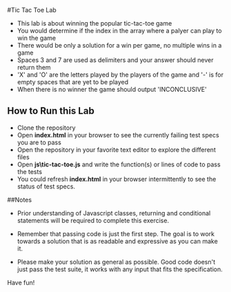 #Tic Tac Toe Lab

+ This lab is about winning the popular tic-tac-toe game
+ You would determine if the index in the array where a palyer can play to win the game
+ There would be only a solution for a win per game, no multiple wins in a game
+ Spaces 3 and 7 are used as delimiters and your answer should never return them
+ 'X' and 'O' are the letters played by the players of the game and '-' is for empty spaces that are yet to be played
+ When there is no winner the game should output 'INCONCLUSIVE'



## How to Run this Lab

+ Clone the repository
+ Open **index.html** in your browser to see the currently failing test specs you are to pass
+ Open the repository in your favorite text editor to explore the different files
+ Open **js\tic-tac-toe.js** and write the function(s) or lines of code to pass the tests
+ You could refresh **index.html** in your browser intermittently to see the status of test specs.


##Notes

+ Prior understanding of Javascript classes, returning and conditional statements will be required to complete this exercise.

+ Remember that passing code is just the first step. The goal is to work towards a solution that is as readable and expressive as you can make
it.

+ Please make your solution as general as possible. Good code doesn't just pass the test suite, it works with any input that fits the specification.

Have fun!
